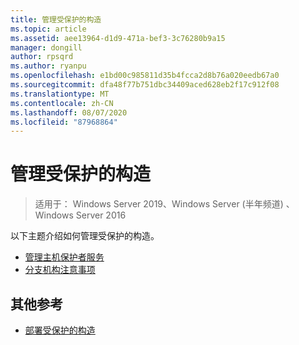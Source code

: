 ```yaml
---
title: 管理受保护的构造
ms.topic: article
ms.assetid: aee13964-d1d9-471a-bef3-3c76280b9a15
manager: dongill
author: rpsqrd
ms.author: ryanpu
ms.openlocfilehash: e1bd00c985811d35b4fcca2d8b76a020eedb67a0
ms.sourcegitcommit: dfa48f77b751dbc34409aced628eb2f17c912f08
ms.translationtype: MT
ms.contentlocale: zh-CN
ms.lasthandoff: 08/07/2020
ms.locfileid: "87968864"
---
```

# <a name="managing-a-guarded-fabric"></a>管理受保护的构造

> 适用于： Windows Server 2019、Windows Server (半年频道) 、Windows Server 2016

以下主题介绍如何管理受保护的构造。

- [管理主机保护者服务](guarded-fabric-manage-hgs.md)
- [分支机构注意事项](guarded-fabric-manage-branch-office.md)

## <a name="additional-references"></a>其他参考

- [部署受保护的构造](guarded-fabric-deploying-hgs-overview.md)
